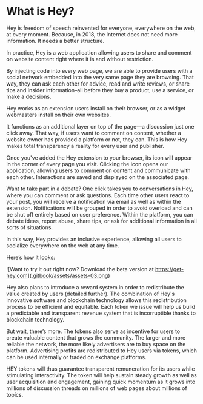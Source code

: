 # What is Hey?

Hey is freedom of speech reinvented for everyone, everywhere on the web, at every moment. Because, in 2018, the Internet does not need more information. It needs a better structure.

In practice, Hey is a web application allowing users to share and comment on website content right where it is and without restriction.

By injecting code into every web page, we are able to provide users with a social network embedded into the very same page they are browsing. That way, they can ask each other for advice, read and write reviews, or share tips and insider information–all before they buy a product, use a service, or make a decisions.

Hey works as an extension users install on their browser, or as a widget webmasters install on their own websites.

It functions as an additional layer on top of the page—a discussion just one click away. That way, if users want to comment on content, whether a website owner has provided a platform or not, they can. This is how Hey makes total transparency a reality for every user and publisher.

Once you've added the Hey extension to your browser, its icon will appear in the corner of every page you visit. Clicking the icon opens our application, allowing users to comment on content and communicate with each other. Interactions are saved and displayed on the associated page.

Want to take part in a debate? One click takes you to conversations in Hey, where you can comment or ask questions. Each time other users react to your post, you will receive a notification via email as well as within the extension. Notifications will be grouped in order to avoid overload and can be shut off entirely based on user preference. Within the platform, you can debate ideas, report abuse, share tips, or ask for additional information in all sorts of situations.

In this way, Hey provides an inclusive experience, allowing all users to socialize everywhere on the web at any time.

Here’s how it looks:

![Want to try it out right now? Download the beta version at https://get-hey.com](.gitbook/assets/assets-03.png)

Hey also plans to introduce a reward system in order to redistribute the value created by users \(detailed further\). The combination of Hey's innovative software and blockchain technology allows this redistribution process to be efficient and equitable. Each token we issue will help us build a predictable and transparent revenue system that is incorruptible thanks to blockchain technology.

But wait, there’s more. The tokens also serve as incentive for users to create valuable content that grows the community. The larger and more reliable the network, the more likely advertisers are to buy space on the platform. Advertising profits are redistributed to Hey users via tokens, which can be used internally or traded on exchange platforms.

HEY tokens will thus guarantee transparent remuneration for its users while stimulating interactivity. The token will help sustain steady growth as well as user acquisition and engagement, gaining quick momentum as it grows into millions of discussion threads on millions of web pages about millions of topics.  




